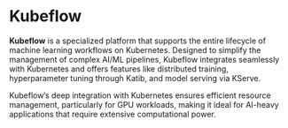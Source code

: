 # Kubeflow 

**Kubeflow** is a specialized platform that supports the entire lifecycle of machine learning workflows on Kubernetes. Designed to simplify the management of complex AI/ML pipelines, Kubeflow integrates seamlessly with Kubernetes and offers features like distributed training, hyperparameter tuning through Katib, and model serving via KServe. 

Kubeflow’s deep integration with Kubernetes ensures efficient resource management, particularly for GPU workloads, making it ideal for AI-heavy applications that require extensive computational power.